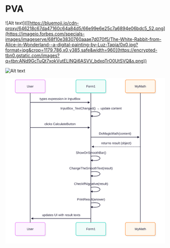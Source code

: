 # PVA

![Alt text]([[https://bluemoji.io/cdn-proxy/646218c67da47160c64a84d5/66e99e6e25c7a6894e06bdc5_52.png](https://imageio.forbes.com/specials-images/imageserve/68f10e3830760aaae7d070f5/The-White-Rabbit-from-Alice-in-Wonderland--a-digital-painting-by-Luz-Tapia/0x0.jpg?format=jpg&crop=1179,786,x0,y385,safe&width=960](https://encrypted-tbn0.gstatic.com/images?q=tbn:ANd9GcTuQt7xokVutELlNQi6ASVV_bdxqTrO0UtSVQ&s.png))

![Alt text](https://bluemoji.io/cdn-proxy/646218c67da47160c64a84d5/66e99e6e25c7a6894e06bdc5_52.png)

![Alt text](UserTest.svg)

